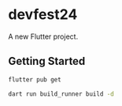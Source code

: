 # devfest24

A new Flutter project.

## Getting Started

```sh
flutter pub get
```

```sh
dart run build_runner build -d
```